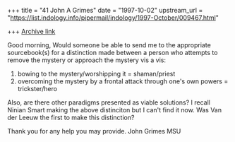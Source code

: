 +++
title = "41 John A Grimes"
date = "1997-10-02"
upstream_url = "https://list.indology.info/pipermail/indology/1997-October/009467.html"

+++
[Archive link](https://list.indology.info/pipermail/indology/1997-October/009467.html)

Good morning,
   Would someone be able to send me to the appropriate sourcebook(s) for a
distinction made between a person who attempts to remove the mystery or
approach the mystery vis a vis:
   1) bowing to the mystery/worshipping it = shaman/priest
   2) overcoming the mystery by a frontal attack through one's own powers =
        trickster/hero

Also, are there other paradigms presented as viable solutions?
I recall Ninian Smart making the above distinciton but I can't find it now.
Was Van der Leeuw the first to make this distinction?

Thank you for any help you may provide.
John Grimes
MSU



